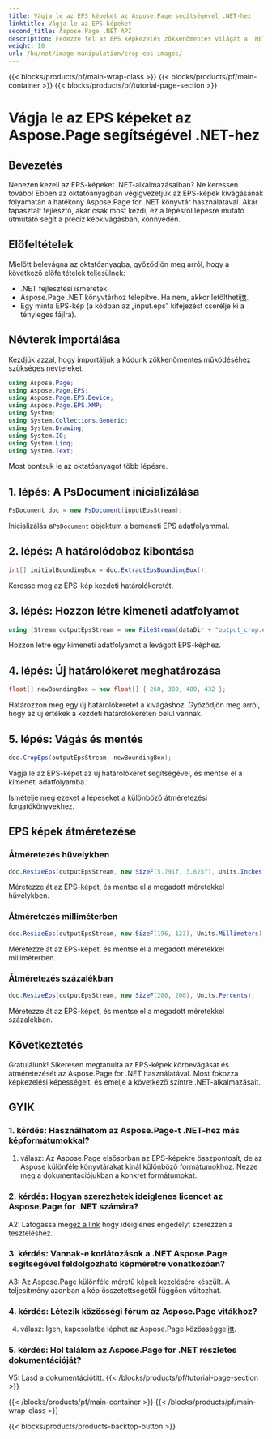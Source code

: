 ```yaml
---
title: Vágja le az EPS képeket az Aspose.Page segítségével .NET-hez
linktitle: Vágja le az EPS képeket
second_title: Aspose.Page .NET API
description: Fedezze fel az EPS képkezelés zökkenőmentes világát a .NET-ben az Aspose.Page segítségével. Vágja és méretezze át a képeket könnyedén a lenyűgöző eredmények érdekében.
weight: 10
url: /hu/net/image-manipulation/crop-eps-images/
---
```


{{< blocks/products/pf/main-wrap-class >}}
{{< blocks/products/pf/main-container >}}
{{< blocks/products/pf/tutorial-page-section >}}

# Vágja le az EPS képeket az Aspose.Page segítségével .NET-hez

## Bevezetés

Nehezen kezeli az EPS-képeket .NET-alkalmazásaiban? Ne keressen tovább! Ebben az oktatóanyagban végigvezetjük az EPS-képek kivágásának folyamatán a hatékony Aspose.Page for .NET könyvtár használatával. Akár tapasztalt fejlesztő, akár csak most kezdi, ez a lépésről lépésre mutató útmutató segít a precíz képkivágásban, könnyedén.

## Előfeltételek

Mielőtt belevágna az oktatóanyagba, győződjön meg arról, hogy a következő előfeltételek teljesülnek:

- .NET fejlesztési ismeretek.
-  Aspose.Page .NET könyvtárhoz telepítve. Ha nem, akkor letöltheti[itt](https://releases.aspose.com/page/net/).
- Egy minta EPS-kép (a kódban az „input.eps” kifejezést cserélje ki a tényleges fájlra).

## Névterek importálása

Kezdjük azzal, hogy importáljuk a kódunk zökkenőmentes működéséhez szükséges névtereket. 

```csharp
using Aspose.Page;
using Aspose.Page.EPS;
using Aspose.Page.EPS.Device;
using Aspose.Page.EPS.XMP;
using System;
using System.Collections.Generic;
using System.Drawing;
using System.IO;
using System.Linq;
using System.Text;
```

Most bontsuk le az oktatóanyagot több lépésre.

## 1. lépés: A PsDocument inicializálása

```csharp
PsDocument doc = new PsDocument(inputEpsStream);
```

 Inicializálás a`PsDocument` objektum a bemeneti EPS adatfolyammal.

## 2. lépés: A határolódoboz kibontása

```csharp
int[] initialBoundingBox = doc.ExtractEpsBoundingBox();
```

Keresse meg az EPS-kép kezdeti határolókeretét.

## 3. lépés: Hozzon létre kimeneti adatfolyamot

```csharp
using (Stream outputEpsStream = new FileStream(dataDir + "output_crop.eps", FileMode.Create, FileAccess.Write))
```

Hozzon létre egy kimeneti adatfolyamot a levágott EPS-képhez.

## 4. lépés: Új határolókeret meghatározása

```csharp
float[] newBoundingBox = new float[] { 260, 300, 480, 432 };
```

Határozzon meg egy új határolókeretet a kivágáshoz. Győződjön meg arról, hogy az új értékek a kezdeti határolókereten belül vannak.

## 5. lépés: Vágás és mentés

```csharp
doc.CropEps(outputEpsStream, newBoundingBox);
```

Vágja le az EPS-képet az új határolókeret segítségével, és mentse el a kimeneti adatfolyamba.

Ismételje meg ezeket a lépéseket a különböző átméretezési forgatókönyvekhez.

## EPS képek átméretezése

### Átméretezés hüvelykben

```csharp
doc.ResizeEps(outputEpsStream, new SizeF(5.791f, 3.625f), Units.Inches);
```

Méretezze át az EPS-képet, és mentse el a megadott méretekkel hüvelykben.

### Átméretezés milliméterben

```csharp
doc.ResizeEps(outputEpsStream, new SizeF(196, 123), Units.Millimeters);
```

Méretezze át az EPS-képet, és mentse el a megadott méretekkel milliméterben.

### Átméretezés százalékban

```csharp
doc.ResizeEps(outputEpsStream, new SizeF(200, 200), Units.Percents);
```

Méretezze át az EPS-képet, és mentse el a megadott méretekkel százalékban.

## Következtetés

Gratulálunk! Sikeresen megtanulta az EPS-képek körbevágását és átméretezését az Aspose.Page for .NET használatával. Most fokozza képkezelési képességeit, és emelje a következő szintre .NET-alkalmazásait.

## GYIK

### 1. kérdés: Használhatom az Aspose.Page-t .NET-hez más képformátumokkal?

1. válasz: Az Aspose.Page elsősorban az EPS-képekre összpontosít, de az Aspose különféle könyvtárakat kínál különböző formátumokhoz. Nézze meg a dokumentációjukban a konkrét formátumokat.

### 2. kérdés: Hogyan szerezhetek ideiglenes licencet az Aspose.Page for .NET számára?

 A2: Látogassa meg[ez a link](https://purchase.aspose.com/temporary-license/) hogy ideiglenes engedélyt szerezzen a teszteléshez.

### 3. kérdés: Vannak-e korlátozások a .NET Aspose.Page segítségével feldolgozható képméretre vonatkozóan?

A3: Az Aspose.Page különféle méretű képek kezelésére készült. A teljesítmény azonban a kép összetettségétől függően változhat.

### 4. kérdés: Létezik közösségi fórum az Aspose.Page vitákhoz?

 4. válasz: Igen, kapcsolatba léphet az Aspose.Page közösséggel[itt](https://forum.aspose.com/c/page/39).

### 5. kérdés: Hol találom az Aspose.Page for .NET részletes dokumentációját?

 V5: Lásd a dokumentációt[itt](https://reference.aspose.com/page/net/).
{{< /blocks/products/pf/tutorial-page-section >}}

{{< /blocks/products/pf/main-container >}}
{{< /blocks/products/pf/main-wrap-class >}}

{{< blocks/products/products-backtop-button >}}
